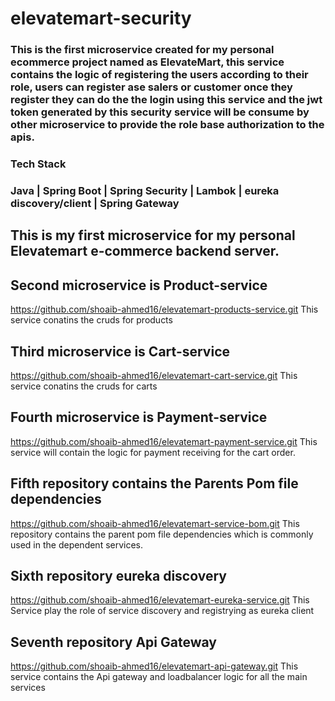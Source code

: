# elevatemart-security

###  This is the first microservice created for my personal ecommerce project named as ElevateMart, this service contains the logic of registering the users according to their role, users can register ase salers or customer once they register they can do the the login using this service and the jwt token generated by this security service will be consume by other microservice to provide the role base authorization to the apis.


### Tech Stack
### Java | Spring Boot  | Spring Security | Lambok | eureka discovery/client | Spring Gateway

## This is my first microservice for my personal Elevatemart e-commerce backend server.

## Second microservice is Product-service
https://github.com/shoaib-ahmed16/elevatemart-products-service.git
This service conatins the cruds for products

## Third microservice is Cart-service
https://github.com/shoaib-ahmed16/elevatemart-cart-service.git
This service conatins the cruds for carts

## Fourth microservice is Payment-service
https://github.com/shoaib-ahmed16/elevatemart-payment-service.git
This service will contain the logic for payment receiving for the cart order.

## Fifth repository contains the Parents Pom file dependencies
https://github.com/shoaib-ahmed16/elevatemart-service-bom.git
This repository contains the parent pom file dependencies which is commonly used in the dependent services.

## Sixth repository eureka discovery
https://github.com/shoaib-ahmed16/elevatemart-eureka-service.git
This Service play the role of service discovery and registrying as eureka client

## Seventh repository Api Gateway
https://github.com/shoaib-ahmed16/elevatemart-api-gateway.git
This service contains the Api gateway and loadbalancer logic for all the main services 
